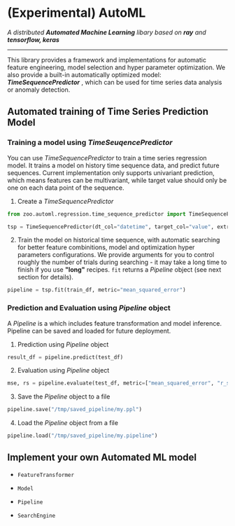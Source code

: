 # (Experimental) AutoML
_A distributed **Automated Machine Learning** libary based on **ray** and **tensorflow, keras**_

---

This library provides a framework and implementations for automatic feature engineering, model selection and hyper parameter optimization. We also provide a built-in automatically optimized model: _**TimeSequencePredictor**_ , which can be used for time series data analysis or anomaly detection. 


## Automated training of Time Series Prediction Model 

### Training a model using _TimeSeuqencePredictor_

You can use _TimeSequencePredictor_ to train a time series regression model. It trains a model on history time sequence data, and predict future sequences. Current implementation only supports univariant prediction, which means features can be multivariant, while target value should only be one on each data point of the sequence.  

 1. Create a _TimeSequencePredictor_
```python
from zoo.automl.regression.time_sequence_predictor import TimeSequencePredictor

tsp = TimeSequencePredictor(dt_col="datetime", target_col="value", extra_features_col=None, future_seq_len=1)
```
 2. Train the model on historical time sequence, with automatic searching for better feature combinitions, model and optimization hyper parameters configurations. We provide arguments for you to control roughly the number of trials during searching - it may take a long time to finish if you use **"long"** recipes. ```fit``` returns a _Pipeline_ object (see next section for details).
```python
pipeline = tsp.fit(train_df, metric="mean_squared_error")
```

### Prediction and Evaluation using _Pipeline_ object
A _Pipeline_ is a  which includes feature transformation and model inference. Pipeline can be saved and loaded for future deployment.     
 1. Prediction using _Pipeline_ object 
 ```python
 result_df = pipeline.predict(test_df)
 ```
 2. Evaluation using _Pipeline_ object
 ```python
 mse, rs = pipeline.evaluate(test_df, metric=["mean_squared_error", "r_square"])
 ```
 3. Save the _Pipeline_ object to a file
 ```python
 pipeline.save("/tmp/saved_pipeline/my.ppl")
 ```
 4. Load the _Pipeline_ object from a file
 ```python
 pipeline.load("/tmp/saved_pipeline/my.pipeline")
 ```

## Implement your own Automated ML model

- ```FeatureTransformer```

- ```Model```

- ```Pipeline```

- ```SearchEngine```
